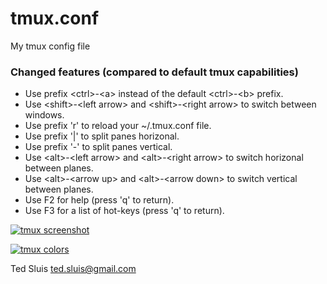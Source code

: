 # tmux.conf  
My tmux config file  
  
### Changed features (compared to default tmux capabilities)  
* Use prefix \<ctrl\>-\<a\> instead of the default \<ctrl\>-\<b\> prefix.  
* Use \<shift\>-\<left arrow> and \<shift\>-\<right arrow\> to switch between windows.  
* Use prefix 'r' to reload your ~/.tmux.conf file.   
* Use prefix '|' to split panes horizonal.   
* Use prefix '-' to split panes vertical.  
* Use \<alt\>-\<left arrow\> and \<alt\>-\<right arrow\> to switch horizonal between planes.  
* Use \<alt\>-\<arrow up\> and \<alt\>-\<arrow down\> to switch vertical between planes.  
* Use F2 for help (press 'q' to return).
* Use F3 for a list of hot-keys (press 'q' to return).
   
[![tmux screenshot](https://raw.githubusercontent.com/tedsluis/tmux.conf/master/tmux_screenshot.gif)](https://raw.githubusercontent.com/tedsluis/tmux.conf/master/tmux_screenshot.gif)
   

[![tmux colors](https://raw.githubusercontent.com/tedsluis/tmux.conf/master/colors/colors.jpg)](https://raw.githubusercontent.com/tedsluis/tmux.conf/master/colors/colors.jpg)


Ted Sluis
ted.sluis@gmail.com
